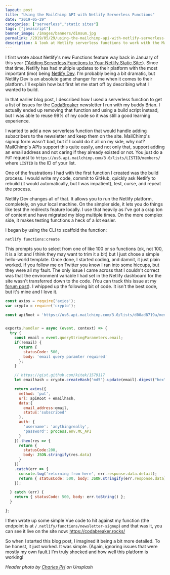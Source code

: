 ```yaml
---
layout: post
title: "Using the MailChimp API with Netlify Serverless Functions"
date: "2019-05-29"
categories: ["serverless","static sites"]
tags: ["javascript"]
banner_image: /images/banners/dimsum.jpg
permalink: /2019/05/29/using-the-mailchimp-api-with-netlify-serverless-functions
description: A look at Netlify serverless functions to work with the MailChimp API
---
```


I first wrote about Netlify's new Functions feature way back in January of this year (["Adding Serverless Functions to Your Netlify Static Site:](https://www.raymondcamden.com/2019/01/08/adding-serverless-functions-to-your-netlify-static-site)). Since that time, Netlify has had multiple updates to their platform with the most important (imo) being [Netlify Dev](https://www.netlify.com/products/dev/). I'm probably being a bit dramatic, but Netlify Dev is an absolute game changer for me when it comes to their platform. I'll explain how but first let me start off by describing what I wanted to build.

In that earlier blog post, I described how I used a serverless function to get a list of issues for the [CodaBreaker](https://codabreaker.rocks) newsletter I run with my buddy Brian. I actually ended up removing that function and using a build script instead, but I was able to reuse 99% of my code so it was still a good learning experience. 

I wanted to add a new serverless function that would handle adding subscribers to the newsletter and keep them on the site. MailChimp's signup form wasn't bad, but if I could do it all on my side, why not? MailChimp's APIs support this quite easily, and not only that, support adding an email address and not caring if they already existed or not. You just do a `PUT` request to `https://us6.api.mailchimp.com/3.0/lists/LISTID/members/` where `LISTID` is the ID of your list. 

One of the frustrations I had with the first function I created was the build process. I would write my code, commit to GitHub, quickly ask Netlify to rebuild (it would automatically, but I was impatient), test, curse, and repeat the process. 

Netlify Dev changes all of that. It allows you to run the Netlify platform, completely, on your local machine. On the simpler side, it lets you do things like test the redirects feature locally. I use that heavily as I've got a crap ton of content and have migrated my blog multiple times. On the more complex side, it makes testing functions a heck of a lot easier. 

I began by using the CLI to scaffold the function:

	netlify functions:create

This prompts you to select from one of like 100 or so functions (ok, not 100, it is a lot and I think they may want to trim it a bit) but I just chose a simple hello-world template. Once done, I started coding, and damnit, it just plain worked. If you follow me on Twitter you know I ran into some hiccups, but they were all my fault. The only issue I came across that I couldn't correct was that the environment variable I had set in the Netlify dashboard for the site wasn't transferred down to the code. (You can track this issue at my [forum post](https://community.netlify.com/t/should-netlify-dev-functions-have-access-to-env-variables/1171)). I whipped up the following bit of code. It isn't the best code, but it's mine and I love it.

```js
const axios = require('axios');
var crypto = require('crypto');

const apiRoot = 'https://us6.api.mailchimp.com/3.0/lists/d00ad8719a/members/';


exports.handler = async (event, context) => {
  try {
    const email = event.queryStringParameters.email;
    if(!email) {
      return { 
        statusCode: 500, 
        body: 'email query paramter required' 
      };
    }

    // https://gist.github.com/kitek/1579117
    let emailhash = crypto.createHash('md5').update(email).digest("hex");

    return axios({
      method: 'put',
      url: apiRoot + emailhash,
      data:{
        email_address:email,
        status:'subscribed'
      },
      auth: {
        'username': 'anythingreally',
        'password': process.env.MC_API
      }
    }).then(res => {
      return {
        statusCode:200, 
        body: JSON.stringify(res.data)
      }
    })
    .catch(err => {
      console.log('returning from here', err.response.data.detail);
      return { statusCode: 500, body: JSON.stringify(err.response.data) };
    });

  } catch (err) {
    return { statusCode: 500, body: err.toString() };
  }

};
```

I then wrote up some simple Vue code to hit against my function (the endpoint is at `/.netlify/functions/newsletter-signup`) and that was it, you can see it live on the site now: <https://codabreaker.rocks/>

So when I started this blog post, I imagined it being a bit more detailed. To be honest, it just worked. It was simple. (Again, ignoring issues that were mostly my own fault.) I'm truly shocked and how well this platform is working!

<i>Header photo by <a href="https://unsplash.com/photos/D-vDQMTfAAU?utm_source=unsplash&utm_medium=referral&utm_content=creditCopyText">Charles PH</a> on Unsplash</i>